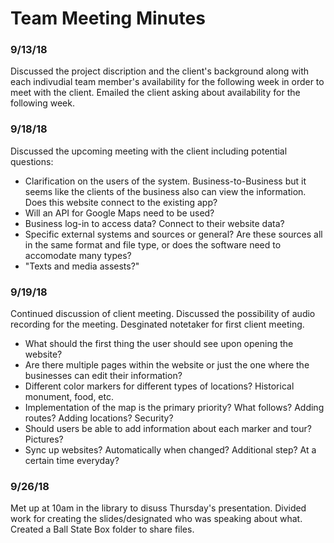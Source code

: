 # Team Meeting Minutes

### 9/13/18
  Discussed the project discription and the client's background along with each indivudial team member's availability for the following 
  week in order to meet with the client. Emailed the client asking about availability for the following week.
  
### 9/18/18
  Discussed the upcoming meeting with the client including potential questions:  
  * Clarification on the users of the system. Business-to-Business but it seems like the clients of the business also can view the
  information. Does this website connect to the existing app?
  * Will an API for Google Maps need to be used?
  * Business log-in to access data? Connect to their website data?
  * Specific external systems and sources or general? Are these sources all in the same format and file type, or does the software
  need to accomodate many types?
  * "Texts and media assests?"

### 9/19/18  
  Continued discussion of client meeting. Discussed the possibility of audio recording for the meeting. Desginated notetaker for first
  client meeting.  
  * What should the first thing the user should see upon opening the website? 
  * Are there multiple pages within the website or just the one where the businesses can edit their information?
  * Different color markers for different types of locations? Historical monument, food, etc.
  * Implementation of the map is the primary priority? What follows? Adding routes? Adding locations? Security?
  * Should users be able to add information about each marker and tour? Pictures?
  * Sync up websites? Automatically when changed? Additional step? At a certain time everyday?

### 9/26/18
  Met up at 10am in the library to disuss Thursday's presentation. Divided work for creating the slides/designated who was speaking about 
  what. Created a Ball State Box folder to share files.  
